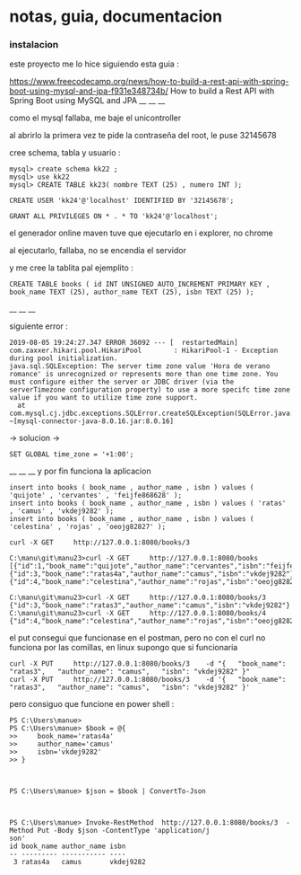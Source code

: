 # notas, guia, documentacion

### instalacion

este proyecto me lo hice siguiendo esta guia :



https://www.freecodecamp.org/news/how-to-build-a-rest-api-with-spring-boot-using-mysql-and-jpa-f931e348734b/
How to build a Rest API with Spring Boot using MySQL and JPA
__
__
__
  
 
  
 
  
 
como el mysql fallaba, me baje el unicontroller
 
al abrirlo la primera vez te pide la contraseña del root, le puse 32145678
 
cree schema, tabla y usuario :
 
```
mysql> create schema kk22 ;
mysql> use kk22
mysql> CREATE TABLE kk23( nombre TEXT (25) , numero INT );
 
CREATE USER 'kk24'@'localhost' IDENTIFIED BY '32145678';
 
GRANT ALL PRIVILEGES ON * . * TO 'kk24'@'localhost';
```
  
 
  
 
  
 
el generador online maven tuve que ejecutarlo en i explorer, no chrome
 
al ejecutarlo, fallaba, no se encendia el servidor
 
y me cree la tablita pal ejemplito :  
 
```
CREATE TABLE books ( id INT UNSIGNED AUTO_INCREMENT PRIMARY KEY , book_name TEXT (25), author_name TEXT (25), isbn TEXT (25) );
```
 
  
 
  
 
  
__
__
__
 
siguiente error :
 
```
2019-08-05 19:24:27.347 ERROR 36092 --- [  restartedMain] com.zaxxer.hikari.pool.HikariPool        : HikariPool-1 - Exception during pool initialization.
java.sql.SQLException: The server time zone value 'Hora de verano romance' is unrecognized or represents more than one time zone. You must configure either the server or JDBC driver (via the serverTimezone configuration property) to use a more specifc time zone value if you want to utilize time zone support.
  at com.mysql.cj.jdbc.exceptions.SQLError.createSQLException(SQLError.java:129) ~[mysql-connector-java-8.0.16.jar:8.0.16]
```
 
-> solucion ->
 
```
SET GLOBAL time_zone = '+1:00';
```
  
 
  
 
  
 
__
__
__
y por fin funciona la aplicacion
 
```
insert into books ( book_name , author_name , isbn ) values ( 'quijote' , 'cervantes' , 'feijfe868628' );
insert into books ( book_name , author_name , isbn ) values ( 'ratas' , 'camus' , 'vkdej9282' );
insert into books ( book_name , author_name , isbn ) values ( 'celestina' , 'rojas' , 'oeojg82827' );
 
curl -X GET     http://127.0.0.1:8080/books/3
 
C:\manu\git\manu23>curl -X GET     http://127.0.0.1:8080/books
[{"id":1,"book_name":"quijote","author_name":"cervantes","isbn":"feijfe868628"},{"id":3,"book_name":"ratas4a","author_name":"camus","isbn":"vkdej9282"},{"id":4,"book_name":"celestina","author_name":"rojas","isbn":"oeojg82827"}]
 
C:\manu\git\manu23>curl -X GET     http://127.0.0.1:8080/books/3
{"id":3,"book_name":"ratas3","author_name":"camus","isbn":"vkdej9282"}
C:\manu\git\manu23>curl -X GET     http://127.0.0.1:8080/books/4
{"id":4,"book_name":"celestina","author_name":"rojas","isbn":"oeojg82827"}
```
  
 
el put consegui que funcionase en el postman, pero no con el curl
no funciona por las comillas, en linux supongo que si funcionaria
 
```
curl -X PUT     http://127.0.0.1:8080/books/3    -d "{   "book_name": "ratas3",   "author_name": "camus",   "isbn": "vkdej9282" }"
curl -X PUT     http://127.0.0.1:8080/books/3    -d '{   "book_name": "ratas3",   "author_name": "camus",   "isbn": "vkdej9282" }'
```
 
pero consiguo que funcione en power shell : 
 
 
``` 
PS C:\Users\manue>
PS C:\Users\manue> $book = @{
>>     book_name='ratas4a'
>>     author_name='camus'
>>     isbn='vkdej9282'
>> }
 
  
 
PS C:\Users\manue> $json = $book | ConvertTo-Json
 
  
 
PS C:\Users\manue> Invoke-RestMethod  http://127.0.0.1:8080/books/3  -Method Put -Body $json -ContentType 'application/j
son'
id book_name author_name isbn
-- --------- ----------- ----
 3 ratas4a   camus       vkdej9282
``` 
 
  
 
  
 
  
 
  